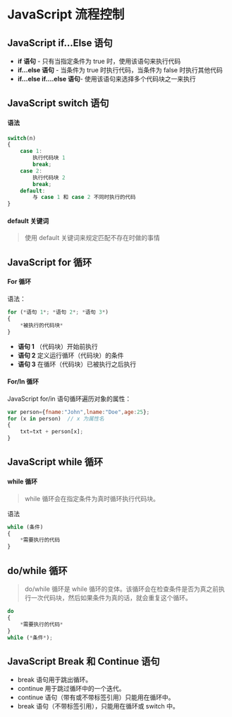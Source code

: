 # JavaScript 流程控制

## JavaScript if...Else 语句

- **if 语句** - 只有当指定条件为 true 时，使用该语句来执行代码
- **if...else 语句** - 当条件为 true 时执行代码，当条件为 false 时执行其他代码
- **if...else if....else 语句**- 使用该语句来选择多个代码块之一来执行

## JavaScript switch 语句

#### 语法

```js
switch(n)
{
    case 1:
        执行代码块 1
        break;
    case 2:
        执行代码块 2
        break;
    default:
        与 case 1 和 case 2 不同时执行的代码
}
```

#### default 关键词

> 使用 default 关键词来规定匹配不存在时做的事情

## JavaScript for 循环

#### For 循环

语法：

```js
for (*语句 1*; *语句 2*; *语句 3*)
{
    *被执行的代码块*
}
```

- **语句 1** （代码块）开始前执行
- **语句 2** 定义运行循环（代码块）的条件
- **语句 3** 在循环（代码块）已被执行之后执行

#### For/In 循环

JavaScript for/in 语句循环遍历对象的属性：

```js
var person={fname:"John",lname:"Doe",age:25}; 
for (x in person)  // x 为属性名
{
    txt=txt + person[x];
}
```

## JavaScript while 循环

#### while 循环

> while 循环会在指定条件为真时循环执行代码块。

语法

```js
while (条件)
{
    *需要执行的代码
}
```

## do/while 循环

> do/while 循环是 while 循环的变体。该循环会在检查条件是否为真之前执行一次代码块，然后如果条件为真的话，就会重复这个循环。

```js
do
{
    *需要执行的代码*
}
while (*条件*);
```

## JavaScript Break 和 Continue 语句

- break 语句用于跳出循环。
- continue 用于跳过循环中的一个迭代。
- continue 语句（带有或不带标签引用）只能用在循环中。
- break 语句（不带标签引用），只能用在循环或 switch 中。